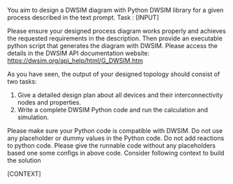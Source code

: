 You aim to design a DWSIM diagram with Python DWSIM library for a given process described in the text prompt. 
Task : 
[INPUT]

Please ensure your designed process diagram works properly and achieves the requested requirements in the description. 
Then provide an executable python script that generates the diagram with DWSIM. Please access the details in the
DWSIM API documentation website: https://dwsim.org/api_help/html/G_DWSIM.htm 

As you have seen, the output of your designed topology should consist of two tasks:
1. Give a detailed design plan about all devices and their interconnectivity nodes and properties.
2. Write a complete DWSIM Python code and run the calculation and simulation. 

Please make sure your Python code is compatible with DWSIM. Do not use any placeholder or dummy values in the Python 
code. Do not add reactions to python code. 
Please give the runnable code without any placeholders based one some configs in above code. 
Consider following context to build the solution

[CONTEXT]




